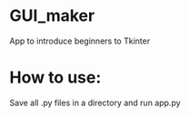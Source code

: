 # GUI_maker
App to introduce beginners to Tkinter

# How to use:
Save all .py files in a directory and run app.py
